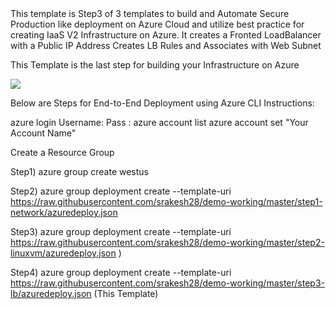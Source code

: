 <html>
<h>
This template is Step3 of 3 templates to build and Automate Secure Production like deployment on Azure Cloud and utilize best practice for creating IaaS V2 Infrastructure on Azure.
</h>
It creates a Fronted LoadBalancer with a Public IP Address
Creates LB Rules and Associates with Web Subnet


This Template is the last step for building your Infrastructure on Azure

<a href="https://portal.azure.com/#create/Microsoft.Template/uri/https%3A%2F%2Fraw.githubusercontent.com%2Fsrakesh28%2Fdemo-working%2Fmaster%2Fstep3-lb%2Fazuredeploy.json" target="_blank">
    <img src="http://azuredeploy.net/deploybutton.png"/>
</a>

Below are Steps for End-to-End Deployment using  Azure CLI Instructions:

azure login
Username: <your org login>
Pass : <your org pass>
azure account list
azure account set "Your Account Name"

Create a Resource Group

Step1) azure group create <Your Resource Group Name> <Your Locaion> westus

Step2) azure group deployment create --template-uri https://raw.githubusercontent.com/srakesh28/demo-working/master/step1-network/azuredeploy.json <Your Resource Group Name> <optional deployment name> 

Step3) azure group deployment create --template-uri https://raw.githubusercontent.com/srakesh28/demo-working/master/step2-linuxvm/azuredeploy.json <Your Resource Group Name> <optional deployment name> )

Step4) azure group deployment create --template-uri https://raw.githubusercontent.com/srakesh28/demo-working/master/step3-lb/azuredeploy.json <Your Resource Group Name> <optional deployment name>  (This Template)

</html>
